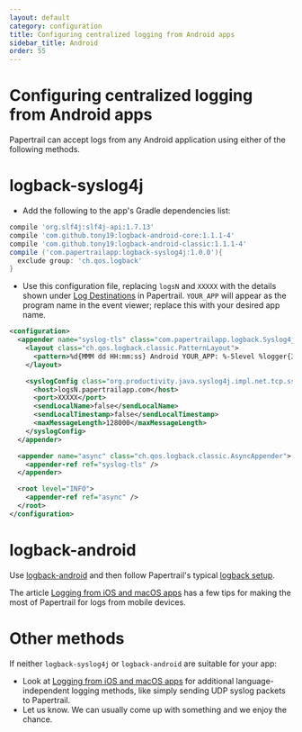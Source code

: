 ```yaml
---
layout: default
category: configuration
title: Configuring centralized logging from Android apps
sidebar_title: Android
order: 55
---
```


# Configuring centralized logging from Android apps

Papertrail can accept logs from any Android application using either of the following methods.

# logback-syslog4j

* Add the following to the app's Gradle dependencies list:

```gradle
compile 'org.slf4j:slf4j-api:1.7.13' 
compile 'com.github.tony19:logback-android-core:1.1.1-4' 
compile 'com.github.tony19:logback-android-classic:1.1.1-4' 
compile ('com.papertrailapp:logback-syslog4j:1.0.0'){ 
  exclude group: 'ch.qos.logback' 
}
```
 
* Use this configuration file, replacing `logsN` and `XXXXX` with the details shown
under [Log Destinations](https://papertrailapp.com/account/destinations) in Papertrail.
`YOUR_APP` will appear as the program name in the event viewer; replace this with your desired app name.

```xml
<configuration> 
  <appender name="syslog-tls" class="com.papertrailapp.logback.Syslog4jAppender"> 
    <layout class="ch.qos.logback.classic.PatternLayout">
      <pattern>%d{MMM dd HH:mm:ss} Android YOUR_APP: %-5level %logger{35} %m%n</pattern>
    </layout>

    <syslogConfig class="org.productivity.java.syslog4j.impl.net.tcp.ssl.SSLTCPNetSyslogConfig"> 
      <host>logsN.papertrailapp.com</host> 
      <port>XXXXX</port> 
      <sendLocalName>false</sendLocalName>
      <sendLocalTimestamp>false</sendLocalTimestamp> 
      <maxMessageLength>128000</maxMessageLength> 
    </syslogConfig> 
  </appender>

  <appender name="async" class="ch.qos.logback.classic.AsyncAppender"> 
    <appender-ref ref="syslog-tls" /> 
  </appender>

  <root level="INFO"> 
    <appender-ref ref="async" /> 
  </root> 
</configuration>
```

# logback-android

Use [logback-android](http://tony19.github.io/logback-android/) and then follow
Papertrail's typical [logback setup](/kb/configuration/java-logback-logging/#alternative-older-syslogappender).

The article [Logging from iOS and macOS apps](/kb/configuration/configuring-centralized-logging-from-ios-or-os-x-apps/)
has a few tips for making the most of Papertrail for logs from mobile devices.

# Other methods

If neither `logback-syslog4j` or `logback-android` are suitable for your app:

* Look at [Logging from iOS and macOS apps](../configuring-centralized-logging-from-ios-or-os-x-apps) for additional language-independent logging methods, like simply sending UDP syslog packets to Papertrail.
* Let us know. We can usually come up with something and we enjoy the chance.
